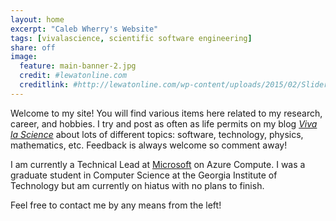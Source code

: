 ```yaml
---
layout: home
excerpt: "Caleb Wherry's Website"
tags: [vivalascience, scientific software engineering]
share: off
image:
  feature: main-banner-2.jpg
  credit: #lewatonline.com
  creditlink: #http://lewatonline.com/wp-content/uploads/2015/02/Slider-Final1-1900x500.jpg
---
```


Welcome to my site! You will find various items here related to my research, career, and hobbies. I try and post as often as life permits on my blog [*Viva la Science*](blog) about lots of different topics: software, technology, physics, mathematics, etc. Feedback is always welcome so comment away!

I am currently a Technical Lead at [Microsoft](http://www.microsoft.com) on Azure Compute. I was a graduate student in Computer Science at the Georgia Institute of Technology but am currently on hiatus with no plans to finish.

Feel free to contact me by any means from the left!
